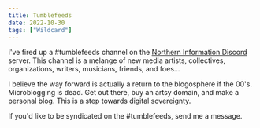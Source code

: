 ```yaml
---
title: Tumblefeeds
date: 2022-10-30
tags: ["Wildcard"]
---
```


I've fired up a #tumblefeeds channel on the [Northern Information Discord](https://discord.gg/FHDdUJugzU) server. This channel is a melange of new media artists, collectives, organizations, writers, musicians, friends, and foes…

I believe the way forward is actually a return to the blogosphere if the 00's. Microblogging is dead. Get out there, buy an artsy domain, and make a personal blog. This is a step towards digital sovereignty.

If you'd like to be syndicated on the #tumblefeeds, send me a message.
